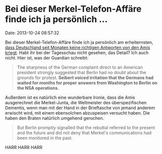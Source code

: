 Bei dieser Merkel-Telefon-Affäre finde ich ja persönlich \...
=============================================================

Date: 2013-10-24 08:57:32

Bei dieser Merkel-Telefon-Affäre finde ich ja persönlich am
erheiternsten, [dass Deutschland seit Monaten keine richtigen Antworten
von den Amis
kriegt](http://www.theguardian.com/world/2013/oct/23/us-monitored-angela-merkel-german).
Habt ihr bei der Tagesschau nicht gesehen, das Detail? Ich auch nicht.
Hier ist, was der Guardian schreibt:

> The sharpness of the German complaint direct to an American president
> strongly suggested that Berlin had no doubt about the grounds for
> protest. **Seibert voiced irritation that the Germans had waited for
> months for proper answers from Washington to Berlin on the NSA
> operations.**

Außerdem ist es natürlich eine wunderbare Ironie, dass die Amis
ausgerechnet die Merkel-Junta, die Weltmeister des überspezifischen
Dementis, wenn man mit der Hand in der Brieftasche von jemand anderem
erwischt wird, mit einem ebensolchen abzuspeisen versucht haben. Die
haben den Braten natürlich umgehend gerochen.

> But Berlin promptly signalled that the rebuttal referred to the
> present and the future and did not deny that Merkel\'s communications
> had been monitored in the past.

HARR HARR HARR
